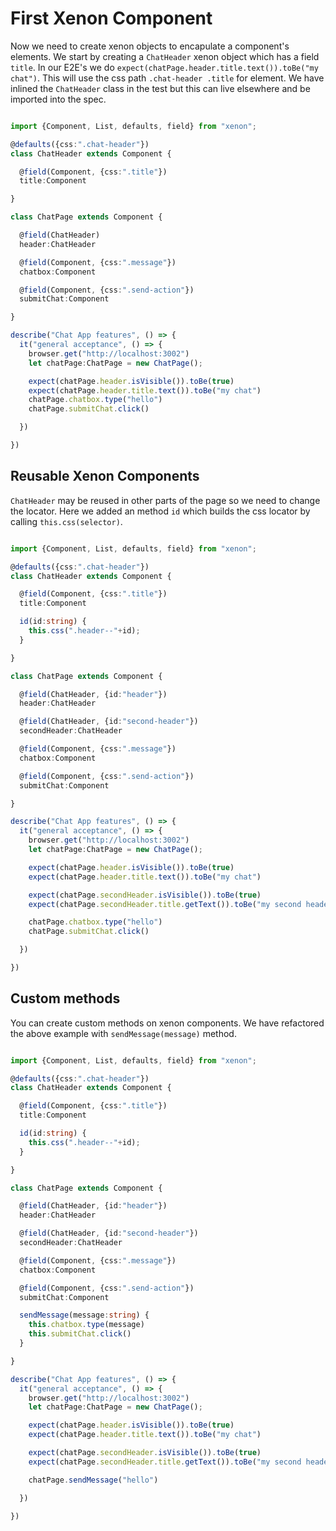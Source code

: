 # First Xenon Component

Now we need to create xenon objects to encapulate a component's elements. We start by creating a `ChatHeader` xenon object which has a field `title`. In our E2E's we do `expect(chatPage.header.title.text()).toBe("my chat")`. This will use the css path `.chat-header .title` for element. We have inlined the `ChatHeader` class in the test but this can live elsewhere and be imported into the spec.

```typescript

import {Component, List, defaults, field} from "xenon";

@defaults({css:".chat-header"})
class ChatHeader extends Component {

  @field(Component, {css:".title"})
  title:Component

}

class ChatPage extends Component {

  @field(ChatHeader)
  header:ChatHeader

  @field(Component, {css:".message"})
  chatbox:Component

  @field(Component, {css:".send-action"})
  submitChat:Component

}

describe("Chat App features", () => {
  it("general acceptance", () => {
    browser.get("http://localhost:3002")
    let chatPage:ChatPage = new ChatPage();

    expect(chatPage.header.isVisible()).toBe(true)
    expect(chatPage.header.title.text()).toBe("my chat")
    chatPage.chatbox.type("hello")
    chatPage.submitChat.click()

  })

})

```

## Reusable Xenon Components
`ChatHeader` may be reused in other parts of the page so we need to change the locator. Here we added an method `id` which builds the css locator by calling `this.css(selector)`.   

```typescript

import {Component, List, defaults, field} from "xenon";

@defaults({css:".chat-header"})
class ChatHeader extends Component {

  @field(Component, {css:".title"})
  title:Component

  id(id:string) {
    this.css(".header--"+id);
  }

}

class ChatPage extends Component {

  @field(ChatHeader, {id:"header"})
  header:ChatHeader

  @field(ChatHeader, {id:"second-header"})
  secondHeader:ChatHeader

  @field(Component, {css:".message"})
  chatbox:Component

  @field(Component, {css:".send-action"})
  submitChat:Component

}

describe("Chat App features", () => {
  it("general acceptance", () => {
    browser.get("http://localhost:3002")
    let chatPage:ChatPage = new ChatPage();

    expect(chatPage.header.isVisible()).toBe(true)
    expect(chatPage.header.title.text()).toBe("my chat")

    expect(chatPage.secondHeader.isVisible()).toBe(true)
    expect(chatPage.secondHeader.title.getText()).toBe("my second header")

    chatPage.chatbox.type("hello")
    chatPage.submitChat.click()

  })

})

```

## Custom methods
You can create custom methods on xenon components. We have refactored the above example with `sendMessage(message)` method.

```typescript

import {Component, List, defaults, field} from "xenon";

@defaults({css:".chat-header"})
class ChatHeader extends Component {

  @field(Component, {css:".title"})
  title:Component

  id(id:string) {
    this.css(".header--"+id);
  }

}

class ChatPage extends Component {

  @field(ChatHeader, {id:"header"})
  header:ChatHeader

  @field(ChatHeader, {id:"second-header"})
  secondHeader:ChatHeader

  @field(Component, {css:".message"})
  chatbox:Component

  @field(Component, {css:".send-action"})
  submitChat:Component

  sendMessage(message:string) {
    this.chatbox.type(message)
    this.submitChat.click()
  }

}

describe("Chat App features", () => {
  it("general acceptance", () => {
    browser.get("http://localhost:3002")
    let chatPage:ChatPage = new ChatPage();

    expect(chatPage.header.isVisible()).toBe(true)
    expect(chatPage.header.title.text()).toBe("my chat")

    expect(chatPage.secondHeader.isVisible()).toBe(true)
    expect(chatPage.secondHeader.title.getText()).toBe("my second header")

    chatPage.sendMessage("hello")

  })

})

```
